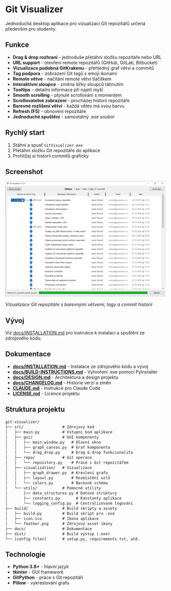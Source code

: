 # Git Visualizer

Jednoduchá desktop aplikace pro vizualizaci Git repozitářů určená především pro studenty.

## Funkce

- **Drag & drop rozhraní** - jednoduše přetáhni složku repozitáře nebo URL
- **URL support** - otevření remote repozitářů (GitHub, GitLab, Bitbucket)
- **Vizualizace podobná GitKrakenu** - přehledný graf větví a commitů
- **Tag podpora** - zobrazení Git tagů s emoji ikonami
- **Remote větve** - načítání remote větví tlačítkem
- **Interaktivní sloupce** - změna šířky sloupců táhnutím
- **Tooltips** - detailní informace při najetí myší
- **Smooth scrolling** - plynulé scrollování s momentem
- **Scrollovatelné zobrazení** - procházej historii repozitáře
- **Barevné rozlišení větví** - každá větev má svou barvu
- **Refresh (F5)** - obnovení repozitáře
- **Jednoduché spuštění** - samostatný .exe soubor

## Rychlý start

1. Stáhni a spusť `GitVisualizer.exe`
2. Přetáhni složku Git repozitáře do aplikace
3. Prohlížej si historii commitů graficky

## Screenshot

![Git Visualizer](docs/screenshot.png)

*Vizualizace Git repozitáře s barevnými větvemi, tagy a commit historií*

## Vývoj

Viz [docs/INSTALLATION.md](docs/INSTALLATION.md) pro instrukce k instalaci a spuštění ze zdrojového kódu.

## Dokumentace

- **[docs/INSTALLATION.md](docs/INSTALLATION.md)** - Instalace ze zdrojového kódu a vývoj
- **[docs/BUILD-INSTRUCTIONS.md](docs/BUILD-INSTRUCTIONS.md)** - Vytvoření .exe pomocí PyInstaller
- **[docs/DESIGN.md](docs/DESIGN.md)** - Architektura a design projektu
- **[docs/CHANGELOG.md](docs/CHANGELOG.md)** - Historie verzí a změn
- **[CLAUDE.md](CLAUDE.md)** - Instrukce pro Claude Code
- **[LICENSE.md](LICENSE.md)** - Licence projektu

## Struktura projektu

```
git-visualizer/
├── src/                 # Zdrojový kód
│   ├── main.py          # Vstupní bod aplikace
│   ├── gui/             # GUI komponenty
│   │   ├── main_window.py   # Hlavní okno
│   │   ├── graph_canvas.py  # Graf komponenta
│   │   └── drag_drop.py     # Drag & drop funkcionalita
│   ├── repo/            # Git operace
│   │   └── repository.py    # Práce s Git repozitářem
│   ├── visualization/   # Vizualizace
│   │   ├── graph_drawer.py  # Kreslení grafu
│   │   ├── layout.py        # Rozmístění uzlů
│   │   └── colors.py        # Barevné schéma
│   └── utils/           # Pomocné utility
│       ├── data_structures.py # Datové struktury
│       ├── constants.py       # Konstanty aplikace
│       └── logging_config.py  # Centralizované logování
├── build/               # Build skripty a assety
│   ├── build.py         # Build skript pro .exe
│   ├── icon.ico         # Ikona aplikace
│   └── feather.png      # Zdrojový asset ikony
├── docs/                # Dokumentace
├── dist/                # Build výstup (.exe)
└── [config files]       # setup.py, requirements.txt, atd.
```

## Technologie

- **Python 3.8+** - hlavní jazyk
- **tkinter** - GUI framework
- **GitPython** - práce s Git repozitáři
- **Pillow** - vykreslování grafu
